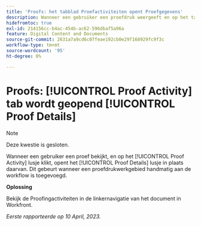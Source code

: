 ```yaml
---
title: 'Proofs: het tabblad Proefactiviteiten opent Proefgegevens'
description: Wanneer een gebruiker een proefdruk weergeeft en op het tabblad Proefactiviteit klikt, wordt het tabblad Proefdetails geopend. Dit gebeurt wanneer een proefdrukwerkgebied handmatig aan de workflow is toegevoegd.
hidefromtoc: true
exl-id: 214156cc-b4ac-454b-ac62-596dbaf5a96a
feature: Digital Content and Documents
source-git-commit: 2631a7a9cd6c07feae192cb0e29f168929fc9f3c
workflow-type: tm+mt
source-wordcount: '95'
ht-degree: 0%

---
```


# Proofs: [!UICONTROL Proof Activity] tab wordt geopend [!UICONTROL Proof Details]

<!--This article is on WF and WFP TOCs-->

<!--Valid issue, live for workaround-->

>[!NOTE]
>
>Deze kwestie is gesloten.

Wanneer een gebruiker een proef bekijkt, en op het [!UICONTROL Proof Activity] lusje klikt, opent het [!UICONTROL Proof Details] lusje in plaats daarvan. Dit gebeurt wanneer een proefdrukwerkgebied handmatig aan de workflow is toegevoegd.

**Oplossing**

Bekijk de Proofingactiviteiten in de linkernavigatie van het document in Workfront.

_Eerste rapporteerde op 10 April, 2023._
